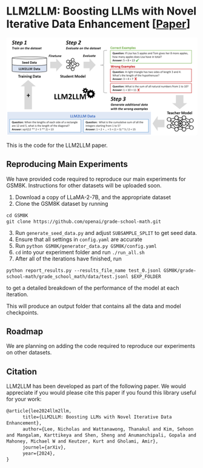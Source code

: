# LLM2LLM: Boosting LLMs with Novel Iterative Data Enhancement [[Paper](https://arxiv.org/abs/2403.15042)]

![Thumbnail](figs/llm2llm.png)

This is the code for the LLM2LLM paper.

## Reproducing Main Experiments

We have provided code required to reproduce our main experiments for GSM8K. Instructions for other datasets will be uploaded soon.

1. Download a copy of LLaMA-2-7B, and the appropriate dataset
2. Clone the GSM8K dataset by running
```
cd GSM8K
git clone https://github.com/openai/grade-school-math.git
```
3. Run `generate_seed_data.py` and adjust `SUBSAMPLE_SPLIT` to get seed data.
4. Ensure that all settings in `config.yaml` are accurate
5. Run `python GSM8K/generator_data.py GSM8K/config.yaml`
6. `cd` into your experiment folder and run `./run_all.sh`
7. After all of the iterations have finished, run 
```
python report_results.py --results_file_name test_0.jsonl GSM8K/grade-school-math/grade_school_math/data/test.jsonl $EXP_FOLDER
```
to get a detailed breakdown of the performance of the model at each iteration.

This will produce an output folder that contains all the data and model checkpoints.

## Roadmap

We are planning on adding the code required to reproduce our experiments on other datasets.

## Citation

LLM2LLM has been developed as part of the following paper. We would appreciate if you would please cite this paper if you found this library useful for your work:

```
@article{lee2024llm2llm,
      title={LLM2LLM: Boosting LLMs with Novel Iterative Data Enhancement}, 
      author={Lee, Nicholas and Wattanawong, Thanakul and Kim, Sehoon and Mangalam, Karttikeya and Shen, Sheng and Anumanchipali, Gopala and Mahoney, Michael W and Keutzer, Kurt and Gholami, Amir},
      journel={arXiv},
      year={2024},
}
